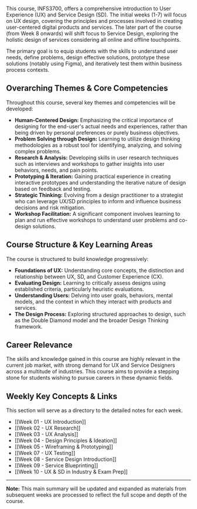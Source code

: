 
This course, INFS3700, offers a comprehensive introduction to User Experience (UX) and Service Design (SD). The initial weeks (1-7) will focus on UX design, covering the principles and processes involved in creating user-centered digital products and services. The later part of the course (from Week 8 onwards) will shift focus to Service Design, exploring the holistic design of services considering all online and offline touchpoints.

The primary goal is to equip students with the skills to understand user needs, define problems, design effective solutions, prototype these solutions (notably using Figma), and iteratively test them within business process contexts.

## Overarching Themes & Core Competencies

Throughout this course, several key themes and competencies will be developed:

* **Human-Centered Design:** Emphasizing the critical importance of designing for the end-user's actual needs and experiences, rather than being driven by personal preferences or purely business objectives.
* **Problem Solving through Design:** Learning to utilize design thinking methodologies as a robust tool for identifying, analyzing, and solving complex problems.
* **Research & Analysis:** Developing skills in user research techniques such as interviews and workshops to gather insights into user behaviors, needs, and pain points.
* **Prototyping & Iteration:** Gaining practical experience in creating interactive prototypes and understanding the iterative nature of design based on feedback and testing.
* **Strategic Thinking:** Evolving from a design practitioner to a strategist who can leverage UX/SD principles to inform and influence business decisions and risk mitigation.
* **Workshop Facilitation:** A significant component involves learning to plan and run effective workshops to understand user problems and co-design solutions.

## Course Structure & Key Learning Areas

The course is structured to build knowledge progressively:

* **Foundations of UX:** Understanding core concepts, the distinction and relationship between UX, SD, and Customer Experience (CX).
* **Evaluating Design:** Learning to critically assess designs using established criteria, particularly heuristic evaluations.
* **Understanding Users:** Delving into user goals, behaviors, mental models, and the context in which they interact with products and services.
* **The Design Process:** Exploring structured approaches to design, such as the Double Diamond model and the broader Design Thinking framework.

## Career Relevance

The skills and knowledge gained in this course are highly relevant in the current job market, with strong demand for UX and Service Designers across a multitude of industries. This course aims to provide a stepping stone for students wishing to pursue careers in these dynamic fields.

## Weekly Key Concepts & Links

This section will serve as a directory to the detailed notes for each week.

* [[Week 01 - UX Introduction]]
* [[Week 02 - UX Research]]
* [[Week 03 - UX Analysis]] 
* [[Week 04 - Design Principles & Ideation]] 
* [[Week 05 - Wireframing & Prototyping]] 
* [[Week 07 - UX Testing]] 
* [[Week 08 - Service Design Introduction]] 
* [[Week 09 - Service Blueprinting]] 
* [[Week 10 - UX & SD in Industry & Exam Prep]] 

---
**Note:** This main summary will be updated and expanded as materials from subsequent weeks are processed to reflect the full scope and depth of the course.